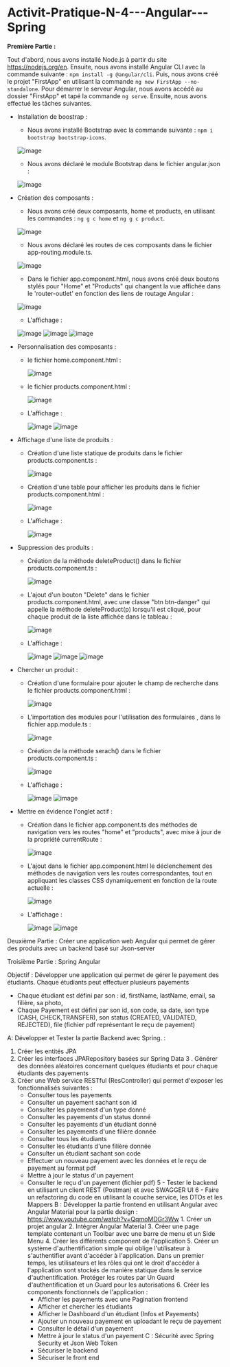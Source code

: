 # Activit-Pratique-N-4---Angular---Spring


**Première Partie  :**

   Tout d'abord, nous avons installé Node.js à partir du site https://nodejs.org/en. Ensuite, nous avons installé Angular CLI avec la commande suivante : `npm install -g @angular/cli`. Puis, nous avons créé le projet "FirstApp" en utilisant la commande `ng new FirstApp --no-standalone`. 
   Pour démarrer le serveur Angular, nous avons accédé au dossier "FirstApp" et tapé la commande `ng serve`. Ensuite, nous avons effectué les tâches suivantes.

   - Installation de boostrap :
     
      - Nous avons installé Bootstrap avec la commande suivante : `npm i bootstrap bootstrap-icons`.
     
      ![image](https://github.com/SanaeHelen/Activit-Pratique-N-4---Angular---Spring/assets/136022070/863ca352-bb3c-42e2-8b57-d0d4ae6254fe)

      - Nous avons déclaré le module Bootstrap dans le fichier angular.json :
     
      ![image](https://github.com/SanaeHelen/Activit-Pratique-N-4---Angular---Spring/assets/136022070/60b9ed36-cf2d-46b5-89a8-2d00d83ba140)


          

   - Création des composants :
     
     - Nous avons créé deux composants, home et products, en utilisant les commandes : `ng g c home` et `ng g c product`.
     
     ![image](https://github.com/SanaeHelen/Activit-Pratique-N-4---Angular---Spring/assets/136022070/5fec184e-5950-48a9-8ab1-34e58a18ce7f)

     - Nous avons déclaré les routes de ces composants dans le fichier app-routing.module.ts.
     
     ![image](https://github.com/SanaeHelen/Activit-Pratique-N-4---Angular---Spring/assets/136022070/388451c7-f121-4e2a-a8ee-98fded118a1a)


     - Dans le fichier app.component.html, nous avons créé deux boutons stylés pour "Home" et "Products" qui changent la vue affichée dans le 'router-outlet' en fonction des liens de routage Angular :
     
     ![image](https://github.com/SanaeHelen/Activit-Pratique-N-4---Angular---Spring/assets/136022070/0766934f-e703-4eed-bcf8-0a1f3d22963d)


     - L'affichage :
     
     ![image](https://github.com/SanaeHelen/Activit-Pratique-N-4---Angular---Spring/assets/136022070/f0a25b2d-898c-4c26-939f-f8ccfcae7231)
     ![image](https://github.com/SanaeHelen/Activit-Pratique-N-4---Angular---Spring/assets/136022070/1f9058aa-f994-4c79-9358-64302f419c00)
     ![image](https://github.com/SanaeHelen/Activit-Pratique-N-4---Angular---Spring/assets/136022070/614171c6-d288-4218-afb3-f7ac32d11b25)







   - Personnalisation des composants :
     
      - le fichier home.component.html :
        
          ![image](https://github.com/SanaeHelen/Activit-Pratique-N-4---Angular---Spring/assets/136022070/9a78c0ef-d49c-4121-bf6e-c80084b0396a)
        
      - le fichier products.component.html :
        
          ![image](https://github.com/SanaeHelen/Activit-Pratique-N-4---Angular---Spring/assets/136022070/a7c513c5-43ed-4b4e-a208-14c9a47e988e)
        
      - L'affichage : 
               
          ![image](https://github.com/SanaeHelen/Activit-Pratique-N-4---Angular---Spring/assets/136022070/0253820a-1fb5-4d1e-8507-fc5cbf2f0c1b)
          ![image](https://github.com/SanaeHelen/Activit-Pratique-N-4---Angular---Spring/assets/136022070/7fd16d29-6b76-4833-a5ed-0762481b0aa5)




   - Affichage d'une liste de produits :
     
       - Création d'une liste statique de produits dans le fichier products.component.ts :
         
           ![image](https://github.com/SanaeHelen/Activit-Pratique-N-4---Angular---Spring/assets/136022070/497420fb-1783-4f36-a46f-2b2ceaddd8cd)

       - Création d'une table pour afficher les produits dans le  fichier products.component.html :
         
           ![image](https://github.com/SanaeHelen/Activit-Pratique-N-4---Angular---Spring/assets/136022070/7a83779f-84e4-41f2-bbc1-f1480a26be69)

       - L'affichage :
         
           ![image](https://github.com/SanaeHelen/Activit-Pratique-N-4---Angular---Spring/assets/136022070/7407fddf-7fdd-4636-9f48-92435aefaf9f)


          
          
   - Suppression des produits :
     
       - Création de la méthode deleteProduct() dans le fichier products.component.ts :
         
           ![image](https://github.com/SanaeHelen/Activit-Pratique-N-4---Angular---Spring/assets/136022070/c12e3007-2331-44f2-b019-c62cbb81fe65)

       - L'ajout d'un bouton "Delete" dans le fichier products.component.html, avec une classe "btn btn-danger" qui appelle la méthode deleteProduct(p) lorsqu'il est cliqué, pour chaque produit de la liste affichée dans le tableau :
         
           ![image](https://github.com/SanaeHelen/Activit-Pratique-N-4---Angular---Spring/assets/136022070/878c4dbe-f956-47ba-9c81-bc65ab6d69be)

       - L'affichage :
         
           ![image](https://github.com/SanaeHelen/Activit-Pratique-N-4---Angular---Spring/assets/136022070/9997b96b-6d9a-4b0c-b20b-763a92f40b05)
           ![image](https://github.com/SanaeHelen/Activit-Pratique-N-4---Angular---Spring/assets/136022070/dd77ccc1-2921-45d9-8b4b-51c5a2afa230)
           ![image](https://github.com/SanaeHelen/Activit-Pratique-N-4---Angular---Spring/assets/136022070/0c70c88e-1f8d-4f54-a09e-797958951799)










   - Chercher un produit :
     
        - Création d'une formulaire pour ajouter le champ de recherche dans le fichier products.component.html :
          
            ![image](https://github.com/SanaeHelen/Activit-Pratique-N-4---Angular---Spring/assets/136022070/5f7b7477-5ac8-4bbd-98d7-39febd9fe612)

        - L'importation des modules pour l'utilisation des formulaires , dans le fichier app.module.ts  :
          
            ![image](https://github.com/SanaeHelen/Activit-Pratique-N-4---Angular---Spring/assets/136022070/24834fb1-3741-49f2-bc84-cd6c19cf009f)

        - Création de la méthode serach() dans le fichier products.component.ts :
          
            ![image](https://github.com/SanaeHelen/Activit-Pratique-N-4---Angular---Spring/assets/136022070/85bcf825-2588-46e3-ab56-97f59b30fa06)

        - L'affichage :
          
            ![image](https://github.com/SanaeHelen/Activit-Pratique-N-4---Angular---Spring/assets/136022070/3b6269ec-c6b9-4167-961d-307953f5d12c)
            ![image](https://github.com/SanaeHelen/Activit-Pratique-N-4---Angular---Spring/assets/136022070/dd6fa38a-6ddc-4fc9-add5-0649c5b4134a)


   - Mettre en évidence l'onglet actif :
     
      - Création dans le fichier app.component.ts des méthodes de navigation vers les routes "home" et "products", avec mise à jour de la propriété currentRoute :
        
          ![image](https://github.com/SanaeHelen/Activit-Pratique-N-4---Angular---Spring/assets/136022070/6c11b1cd-cc9f-4b7e-8de4-a22f1d65c939)

      - L'ajout dans le fichier app.component.html le déclenchement des méthodes de navigation vers les routes correspondantes, tout en appliquant les classes CSS dynamiquement en fonction de la route actuelle :
        
          ![image](https://github.com/SanaeHelen/Activit-Pratique-N-4---Angular---Spring/assets/136022070/0354b71f-1a1c-41e1-bc12-9c7c0dd1f155)

      - L'affichage :
        
          ![image](https://github.com/SanaeHelen/Activit-Pratique-N-4---Angular---Spring/assets/136022070/3cb17ec4-0ade-479f-ab32-49a969fd5449)
          ![image](https://github.com/SanaeHelen/Activit-Pratique-N-4---Angular---Spring/assets/136022070/2c517b4c-7616-4415-a258-4afff6e8c3fa)


   


Deuxième Partie :
Créer une application web Angular qui permet de gérer des produits avec un backend basé sur Json-server

Troisième Partie : Spring Angular

Objectif : 
Développer une application qui permet de gérer le payement des étudiants. Chaque étudiants peut effectuer plusieurs payements
- Chaque étudiant est défini par son : id, firstName, lastName, email, sa filière, sa photo,
- Chaque Payement est défini par son id, son code, sa date, son type (CASH, CHECK,TRANSFER), son status (CREATED, VALIDATED, REJECTED), file (fichier pdf représentant le reçu de payement)

A: Développer et Tester la partie Backend avec Spring. :  
   1. Créer les entités JPA
   2. Créer les interfaces JPARepository basées sur Spring Data
   3 . Générer des données aléatoires concernant quelques étudiants et pour chaque étudiants des payements
   4. Créer une Web service RESTful (ResController) qui permet d'exposer les fonctionnalisés suivantes :
        - Consulter tous les payements
        - Consulter un payement sachant son id
        - Consulter les payemenst d'un type donné
        - Consulter les payements d'un status donné
        - Consulter les payements d'un étudiant donné
        - Consulter les payements d'une filière donnée
        - Consulter tous les étudiants
        - Consulter les étudiants d'une filière donnée
        - Consulter un étudiant sachant son code
        - Effectuer un nouveau payement avec les données et le reçu de payement au format pdf
        - Mettre à jour le status d'un payement
        - Consulter le reçu d'un payement  (fichier pdf) 
     5 - Tester le backend en utilisant un client REST (Postman) et avec SWAGGER UI
     6 - Faire un refactoring du code en utilisant la couche service, les DTOs et les Mappers
B : Développer la partie frontend en utilisant Angular avec Angular Material pour la partie design : https://www.youtube.com/watch?v=QqmoMDGr3Ww
     1. Créer un projet angular 
     2. Intégrer Angular Material
     3. Créer une page template contenant un Toolbar avec une barre de menu et un Side Menu
     4. Créer les différents component de l'application
     5. Créer un système d'authentification simple qui oblige l'utilisateur à s'authentifier avant d'accéder à l'application. Dans un premier temps, les utilisateurs et les rôles qui ont le droit d'accéder à l'application sont stockés de manière statique dans le service d'authentification. Protéger les routes par Un Guard d'authentification et un Guard pour les autorisations
     6. Créer les components fonctionnels de l'application :
           - Afficher les payements avec une Pagination frontend
           - Afficher et chercher les étudiants
           - Afficher le Dashboard d'un étudiant (Infos et Payements)
           - Ajouter un nouveau payement en uploadant le reçu de payement
           - Consulter le détail d'un payement
           - Mettre à jour le status d'un payement
  C : Sécurité avec Spring Security et Json Web Token
           - Sécuriser le backend
           - Sécuriser le front end
